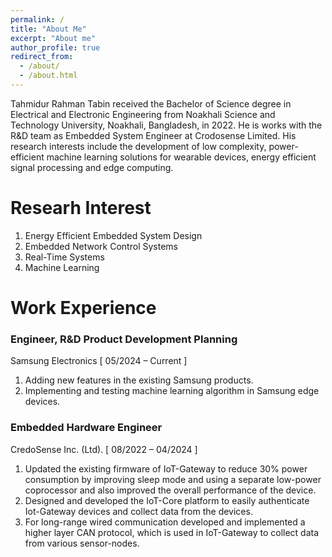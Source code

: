 ```yaml
---
permalink: /
title: "About Me"
excerpt: "About me"
author_profile: true
redirect_from: 
  - /about/
  - /about.html
---
```


Tahmidur Rahman Tabin received the Bachelor of Science degree in Electrical and Electronic Engineering from Noakhali Science and Technology University, Noakhali, Bangladesh, in 2022. He is works with the R&D team as Embedded System Engineer at Crodosense Limited. His research interests include the development of low complexity, power-efficient machine learning solutions for wearable devices, energy efficient signal processing and edge computing. 



# Researh Interest 
1. Energy Efficient Embedded System Design
2. Embedded Network Control Systems
3. Real-Time Systems
2. Machine Learning


# Work Experience 

### Engineer, R&D Product Development Planning
Samsung Electronics [ 05/2024 – Current ] 

1. Adding new features in the existing Samsung products.
2. Implementing and testing machine learning algorithm in Samsung edge devices.

### Embedded Hardware Engineer
CredoSense Inc. (Ltd). [ 08/2022 – 04/2024 ] 

1. Updated the existing firmware of IoT-Gateway to reduce 30% power consumption by improving sleep mode and using a separate low-power coprocessor and also improved the overall performance of the device.
2. Designed and developed the IoT-Core platform to easily authenticate Iot-Gateway devices and collect data from the devices.
3. For long-range wired communication developed and implemented a higher layer CAN protocol, which is used in IoT-Gateway to collect data from various sensor-nodes.


